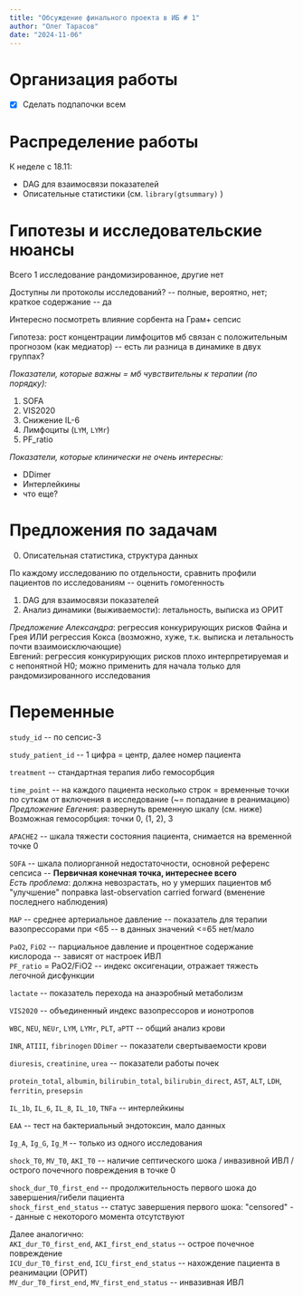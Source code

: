 ```yaml
---
title: "Обсуждение финального проекта в ИБ # 1"  
author: "Олег Тарасов"  
date: "2024-11-06"
---
```


# Организация работы

- [X] Сделать подпапочки всем 

# Распределение работы

К неделе с 18.11:  
- DAG для взаимосвязи показателей
- Описательные статистики (см. `library(gtsummary)` )

# Гипотезы и исследовательские нюансы

Всего 1 исследование рандомизированное, другие нет  

Доступны ли протоколы исследований? -- полные, вероятно, нет; краткое содержание -- да  

Интересно посмотреть влияние сорбента на Грам+ сепсис  

Гипотеза: рост концентрации лимфоцитов мб связан с положительным прогнозом (как медиатор) -- есть ли разница в динамике в двух группах?  

*Показатели, которые важны = мб чувствительны к терапии (по порядку):*
1. SOFA  
2. VIS2020  
3. Снижение IL-6  
4. Лимфоциты (`LYM`, `LYMr`)  
5. PF_ratio  

*Показатели, которые клинически не очень интересны:*
- DDimer  
- Интерлейкины
- что еще? 

# Предложения по задачам

0. Описательная статистика, структура данных  

По каждому исследованию по отдельности, сравнить профили пациентов по исследованиям -- оценить гомогенность  

1. DAG для взаимосвязи показателей  
2. Анализ динамики (выживаемости): летальность, выписка из ОРИТ  

*Предложение Александра*: регрессия конкурирующих рисков Файна и Грея ИЛИ регрессия Кокса (возможно, хуже, т.к. выписка и летальность почти взаимоисключающие)  
Евгений: регрессия конкурирующих рисков плохо интерпретируемая и с непонятной H0; можно применить для начала только для рандомизированного исследования  

# Переменные

`study_id` -- по сепсис-3

`study_patient_id` -- 1 цифра = центр, далее номер пациента  

`treatment` -- стандартная терапия либо гемосорбция  

`time_point` -- на каждого пациента несколько строк = временные точки по суткам от включения в исследование (~= попадание в реанимацию)  
*Предложение Евгения*: развернуть временную шкалу (см. ниже)
Возможная гемосорбция: точки 0, (1, 2), 3

`APACHE2` -- шкала тяжести состояния пациента, снимается на временной точке 0  

`SOFA` -- шкала полиорганной недостаточности, основной референс сепсиса --  **Первичная конечная точка, интереснее всего**  
 *Есть проблема*: должна невозрастать, но у умерших пациентов мб "улучшение" поправка last-observation carried forward (вменение последнего наблюдения)  

 `MAP` -- среднее артериальное давление -- показатель для терапии вазопрессорами при <65 -- в данных значений <=65 нет/мало  
 
 `PaO2`, `FiO2` -- парциальное давление и процентное содержание кислорода -- зависят от настроек ИВЛ  
 `PF_ratio` = PaO2/FiO2 -- индекс оксигенации, отражает тяжесть легочной дисфункции  
 
 `lactate` -- показатель перехода на анаэробный метаболизм  
 
 `VIS2020` -- объединенный индекс вазопрессоров и ионотропов  
 
`WBC`, `NEU`, `NEUr`, `LYM`, `LYMr`, `PLT`, `aPTT` -- общий анализ крови  

`INR`, `ATIII`, `fibrinogen` `DDimer` -- показатели свертываемости крови  

`diuresis`, `creatinine`, `urea` -- показатели работы почек  

`protein_total`, `albumin`, `bilirubin_total`, `bilirubin_direct`, `AST`, `ALT`, `LDH`, `ferritin`, `presepsin`  

`IL_1b`, `IL_6`, `IL_8`, `IL_10`, `TNFa` -- интерлейкины  

`EAA` -- тест на бактериальный эндотоксин, мало данных  

`Ig_A`, `Ig_G`, `Ig_M` -- только из одного исследования  

`shock_T0`, `MV_T0`, `AKI_T0` -- наличие септического шока / инвазивной ИВЛ / острого почечного повреждения в точке 0  

`shock_dur_T0_first_end` -- продолжительность первого шока до завершения/гибели пациента  
`shock_first_end_status` -- статус завершения первого шока: "censored" -- данные с некоторого момента отсутствуют  

Далее аналогично:  
`AKI_dur_T0_first_end`, `AKI_first_end_status` -- острое почечное повреждение  
`ICU_dur_T0_first_end`, `ICU_first_end_status` -- нахождение пациента в реанимации (ОРИТ)  
`MV_dur_T0_first_end`, `MV_first_end_status` -- инвазивная ИВЛ  
